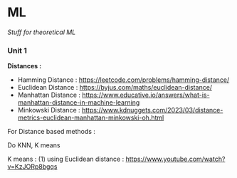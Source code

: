 # ML
*Stuff for theoretical ML*
### Unit 1
**Distances :**

* Hamming Distance : https://leetcode.com/problems/hamming-distance/
* Euclidean Distance : https://byjus.com/maths/euclidean-distance/
* Manhattan Distance : https://www.educative.io/answers/what-is-manhattan-distance-in-machine-learning
* Minkowski Distance : https://www.kdnuggets.com/2023/03/distance-metrics-euclidean-manhattan-minkowski-oh.html

For Distance based methods : 

Do KNN, K means 

K means : (1) using Euclidean distance : https://www.youtube.com/watch?v=KzJORp8bgqs
